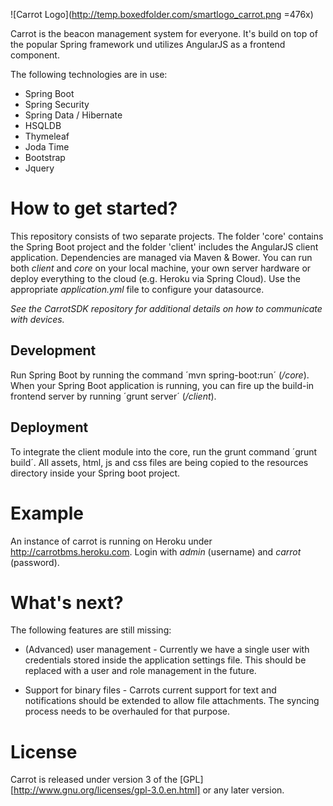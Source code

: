 ![Carrot Logo](http://temp.boxedfolder.com/smartlogo_carrot.png =476x)

Carrot is the beacon management system for everyone. It's build on top of the popular Spring framework und utilizes AngularJS as a frontend component. 

The following technologies are in use:

+ Spring Boot
+ Spring Security
+ Spring Data / Hibernate
+ HSQLDB
+ Thymeleaf
+ Joda Time
+ Bootstrap
+ Jquery

# How to get started?

This repository consists of two separate projects. The folder 'core' contains the Spring Boot project and the folder 'client' includes the AngularJS client application. Dependencies are managed via Maven & Bower. You can run both _client_ and _core_ on your local machine, your own server hardware or deploy everything to the cloud (e.g. Heroku via Spring Cloud). Use the appropriate _application.yml_ file to configure your datasource.

_See the CarrotSDK repository for additional details on how to communicate with devices._

## Development

Run Spring Boot by running the command ´mvn spring-boot:run´ (_/core_). When your Spring Boot application is running, you can fire up the build-in frontend server by running ´grunt server´ (_/client_).

## Deployment

To integrate the client module into the core, run the grunt command ´grunt build´. All assets, html, js and css files are being copied to the resources directory inside your Spring boot project.

# Example

An instance of carrot is running on Heroku under http://carrotbms.heroku.com. Login with _admin_ (username) and _carrot_ (password).

# What's next?

The following features are still missing:

+ (Advanced) user management - Currently we have a single user with credentials stored inside the application settings file. This should be replaced with a user and role management in the future.

+ Support for binary files - Carrots current support for text and notifications should be extended to allow file attachments. The syncing process needs to be overhauled for that purpose.

# License

Carrot is released under version 3 of the [GPL][http://www.gnu.org/licenses/gpl-3.0.en.html] or any later version.